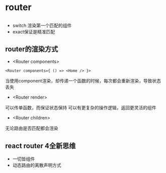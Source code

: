# router

## 
- switch 渲染第一个匹配的组件
- exact保证是精准匹配

## router的渲染方式

- \<Router components>
```
<Router components={ () => <Home /> }>
```
当使用component渲染，却传递一个函数的时候，每次都会重新渲染，导致状态丢失


- \<Router render>

可以传单函数，而保证状态保持
可以有更复杂的操作逻辑，返回更灵活的组件

- \<Router children>

无论路由是否匹配都会渲染


## react router 4全新思维

- 一切皆组件
- 动态路由的离散声明方式
